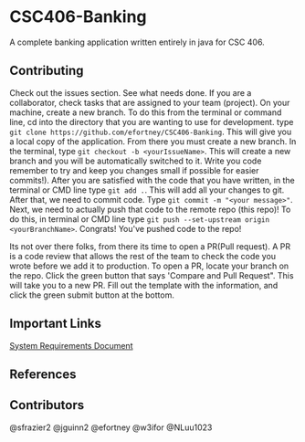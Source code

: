 # CSC406-Banking

A complete banking application written entirely in java for CSC 406.

## Contributing

Check out the issues section. See what needs done. If you are a collaborator, check tasks that are assigned to your team (project).
On your machine, create a new branch. To do this from the terminal or command line, cd into the directory that you are wanting to use 
for development. type `git clone https://github.com/efortney/CSC406-Banking`. This will give you a local copy of the application. 
From there you must create a new branch. In the terminal, type `git checkout -b <yourIssueName>`. This will create a new branch and 
you will be automatically switched to it. Write you code remember to try and keep you changes small if possible for easier commits!). After 
you are satisfied with the code that you have written, in the terminal or CMD line type `git add .`. This will add all your changes to git. After that, we need to commit code. Type `git commit -m "<your message>"`. Next, we 
need to actually push that code to the remote repo (this repo)! To do this, in terminal or CMD line type `git push --set-upstream origin <yourBranchName>`.
Congrats! You've pushed code to the repo! 

Its not over there folks, from there its time to open a PR(Pull request). A PR is a code review that allows the rest of the team to 
check the code you wrote before we add it to production. To open a PR, locate your branch on the repo. Click the green button that says 'Compare and Pull Request". 
This will take you to a new PR. Fill out the template with the information, and click the green submit button at the bottom. 

## Important Links

[System Requirements Document](https://docs.google.com/document/d/1kz9yxNWGxVx86ZwvyPG9IBhOVqDiWzWNiXMu-xa36Ps/edit)


## References 


## Contributors 

@sfrazier2
@jguinn2
@efortney
@w3ifor
@NLuu1023
